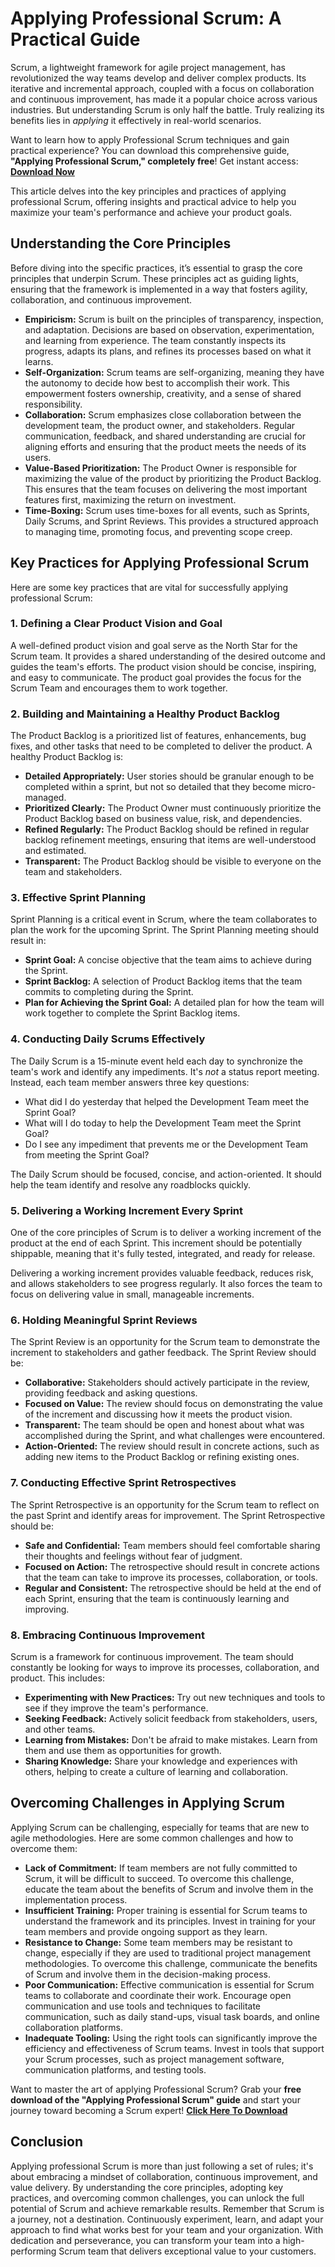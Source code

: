 # Applying Professional Scrum: A Practical Guide

Scrum, a lightweight framework for agile project management, has revolutionized the way teams develop and deliver complex products. Its iterative and incremental approach, coupled with a focus on collaboration and continuous improvement, has made it a popular choice across various industries. But understanding Scrum is only half the battle.  Truly realizing its benefits lies in *applying* it effectively in real-world scenarios.

Want to learn how to apply Professional Scrum techniques and gain practical experience? You can download this comprehensive guide, **"Applying Professional Scrum," completely free**! Get instant access: [**Download Now**](https://udemywork.com/applying-professional-scrum)

This article delves into the key principles and practices of applying professional Scrum, offering insights and practical advice to help you maximize your team's performance and achieve your product goals.

## Understanding the Core Principles

Before diving into the specific practices, it’s essential to grasp the core principles that underpin Scrum. These principles act as guiding lights, ensuring that the framework is implemented in a way that fosters agility, collaboration, and continuous improvement.

*   **Empiricism:** Scrum is built on the principles of transparency, inspection, and adaptation. Decisions are based on observation, experimentation, and learning from experience. The team constantly inspects its progress, adapts its plans, and refines its processes based on what it learns.
*   **Self-Organization:** Scrum teams are self-organizing, meaning they have the autonomy to decide how best to accomplish their work. This empowerment fosters ownership, creativity, and a sense of shared responsibility.
*   **Collaboration:** Scrum emphasizes close collaboration between the development team, the product owner, and stakeholders. Regular communication, feedback, and shared understanding are crucial for aligning efforts and ensuring that the product meets the needs of its users.
*   **Value-Based Prioritization:** The Product Owner is responsible for maximizing the value of the product by prioritizing the Product Backlog. This ensures that the team focuses on delivering the most important features first, maximizing the return on investment.
*   **Time-Boxing:** Scrum uses time-boxes for all events, such as Sprints, Daily Scrums, and Sprint Reviews. This provides a structured approach to managing time, promoting focus, and preventing scope creep.

## Key Practices for Applying Professional Scrum

Here are some key practices that are vital for successfully applying professional Scrum:

### 1.  Defining a Clear Product Vision and Goal

A well-defined product vision and goal serve as the North Star for the Scrum team. It provides a shared understanding of the desired outcome and guides the team's efforts. The product vision should be concise, inspiring, and easy to communicate. The product goal provides the focus for the Scrum Team and encourages them to work together.

### 2.  Building and Maintaining a Healthy Product Backlog

The Product Backlog is a prioritized list of features, enhancements, bug fixes, and other tasks that need to be completed to deliver the product. A healthy Product Backlog is:

*   **Detailed Appropriately:** User stories should be granular enough to be completed within a sprint, but not so detailed that they become micro-managed.
*   **Prioritized Clearly:** The Product Owner must continuously prioritize the Product Backlog based on business value, risk, and dependencies.
*   **Refined Regularly:** The Product Backlog should be refined in regular backlog refinement meetings, ensuring that items are well-understood and estimated.
*   **Transparent:** The Product Backlog should be visible to everyone on the team and stakeholders.

### 3.  Effective Sprint Planning

Sprint Planning is a critical event in Scrum, where the team collaborates to plan the work for the upcoming Sprint. The Sprint Planning meeting should result in:

*   **Sprint Goal:** A concise objective that the team aims to achieve during the Sprint.
*   **Sprint Backlog:** A selection of Product Backlog items that the team commits to completing during the Sprint.
*   **Plan for Achieving the Sprint Goal:** A detailed plan for how the team will work together to complete the Sprint Backlog items.

### 4.  Conducting Daily Scrums Effectively

The Daily Scrum is a 15-minute event held each day to synchronize the team's work and identify any impediments.  It's *not* a status report meeting. Instead, each team member answers three key questions:

*   What did I do yesterday that helped the Development Team meet the Sprint Goal?
*   What will I do today to help the Development Team meet the Sprint Goal?
*   Do I see any impediment that prevents me or the Development Team from meeting the Sprint Goal?

The Daily Scrum should be focused, concise, and action-oriented.  It should help the team identify and resolve any roadblocks quickly.

### 5.  Delivering a Working Increment Every Sprint

One of the core principles of Scrum is to deliver a working increment of the product at the end of each Sprint. This increment should be potentially shippable, meaning that it's fully tested, integrated, and ready for release.

Delivering a working increment provides valuable feedback, reduces risk, and allows stakeholders to see progress regularly. It also forces the team to focus on delivering value in small, manageable increments.

### 6.  Holding Meaningful Sprint Reviews

The Sprint Review is an opportunity for the Scrum team to demonstrate the increment to stakeholders and gather feedback. The Sprint Review should be:

*   **Collaborative:** Stakeholders should actively participate in the review, providing feedback and asking questions.
*   **Focused on Value:** The review should focus on demonstrating the value of the increment and discussing how it meets the product vision.
*   **Transparent:** The team should be open and honest about what was accomplished during the Sprint, and what challenges were encountered.
*   **Action-Oriented:** The review should result in concrete actions, such as adding new items to the Product Backlog or refining existing ones.

### 7.  Conducting Effective Sprint Retrospectives

The Sprint Retrospective is an opportunity for the Scrum team to reflect on the past Sprint and identify areas for improvement. The Sprint Retrospective should be:

*   **Safe and Confidential:** Team members should feel comfortable sharing their thoughts and feelings without fear of judgment.
*   **Focused on Action:** The retrospective should result in concrete actions that the team can take to improve its processes, collaboration, or tools.
*   **Regular and Consistent:** The retrospective should be held at the end of each Sprint, ensuring that the team is continuously learning and improving.

### 8.  Embracing Continuous Improvement

Scrum is a framework for continuous improvement. The team should constantly be looking for ways to improve its processes, collaboration, and product. This includes:

*   **Experimenting with New Practices:** Try out new techniques and tools to see if they improve the team's performance.
*   **Seeking Feedback:** Actively solicit feedback from stakeholders, users, and other teams.
*   **Learning from Mistakes:** Don't be afraid to make mistakes. Learn from them and use them as opportunities for growth.
*   **Sharing Knowledge:** Share your knowledge and experiences with others, helping to create a culture of learning and collaboration.

## Overcoming Challenges in Applying Scrum

Applying Scrum can be challenging, especially for teams that are new to agile methodologies. Here are some common challenges and how to overcome them:

*   **Lack of Commitment:** If team members are not fully committed to Scrum, it will be difficult to succeed. To overcome this challenge, educate the team about the benefits of Scrum and involve them in the implementation process.
*   **Insufficient Training:** Proper training is essential for Scrum teams to understand the framework and its principles. Invest in training for your team members and provide ongoing support as they learn.
*   **Resistance to Change:** Some team members may be resistant to change, especially if they are used to traditional project management methodologies. To overcome this challenge, communicate the benefits of Scrum and involve them in the decision-making process.
*   **Poor Communication:** Effective communication is essential for Scrum teams to collaborate and coordinate their work. Encourage open communication and use tools and techniques to facilitate communication, such as daily stand-ups, visual task boards, and online collaboration platforms.
*   **Inadequate Tooling:** Using the right tools can significantly improve the efficiency and effectiveness of Scrum teams. Invest in tools that support your Scrum processes, such as project management software, communication platforms, and testing tools.

Want to master the art of applying Professional Scrum?  Grab your **free download of the "Applying Professional Scrum" guide** and start your journey toward becoming a Scrum expert! [**Click Here To Download**](https://udemywork.com/applying-professional-scrum)

## Conclusion

Applying professional Scrum is more than just following a set of rules; it's about embracing a mindset of collaboration, continuous improvement, and value delivery. By understanding the core principles, adopting key practices, and overcoming common challenges, you can unlock the full potential of Scrum and achieve remarkable results. Remember that Scrum is a journey, not a destination. Continuously experiment, learn, and adapt your approach to find what works best for your team and your organization. With dedication and perseverance, you can transform your team into a high-performing Scrum team that delivers exceptional value to your customers.
